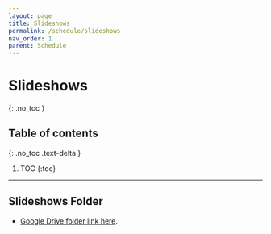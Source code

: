 ```yaml
---
layout: page
title: Slideshows
permalink: /schedule/slideshows
nav_order: 1
parent: Schedule
---
```


# Slideshows
{: .no_toc }

## Table of contents
{: .no_toc .text-delta }

1. TOC
{:toc}

***

## Slideshows Folder

* [Google Drive folder link here](https://drive.google.com/drive/folders/18WoiGFHybJbueErvXXZRPj9ybTBKYspo?usp=share_link).